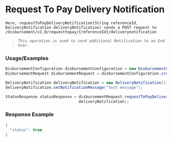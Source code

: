 # Request To Pay Delivery Notification

`Here, requestToPayDeliveryNotification(String referenceId, DeliveryNotification deliveryNotification) sends a POST request to /disbursement/v1_0/requesttopay/{referenceId}/deliverynotification`

> `This operation is used to send additional Notification to an End User.`

### Usage/Examples

```java
DisbursementConfiguration disbursementConfiguration = new DisbursementConfiguration("<DISBURSEMENT_SUBSCRIPTION_KEY>", "<REFERENCE_ID>", "<API_KEY>","<MODE>","<TARGET_ENVIRONMENT>").addCallBackUrl("<CALLBACK_URL>");
DisbursementRequest disbursementRequest = disbursementConfiguration.createDisbursementRequest();

DeliveryNotification deliveryNotification = new DeliveryNotification();
deliveryNotification.setNotificationMessage("test message");

StatusResponse statusResponse = disbursementRequest.requestToPayDeliveryNotification("<REQUEST_TO_PAY_REFERENCE_ID>",            
                                deliveryNotification);
```

### Response Example

```java
{
  "status": true
}
```